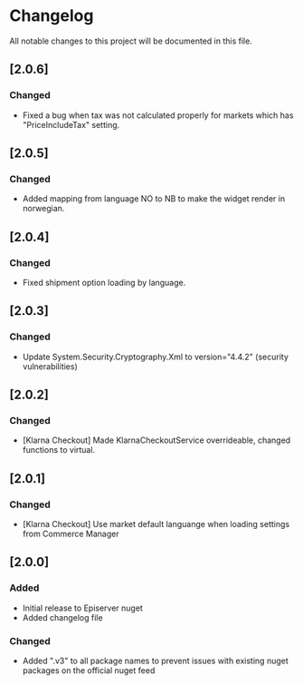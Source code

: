 # Changelog

All notable changes to this project will be documented in this file.

## [2.0.6]

### Changed
- Fixed a bug when tax was not calculated properly for markets which has "PriceIncludeTax" setting.

## [2.0.5]

### Changed
- Added mapping from language NO to NB to make the widget render in norwegian.

## [2.0.4]

### Changed
- Fixed shipment option loading by language.

## [2.0.3]

### Changed
- Update System.Security.Cryptography.Xml to version="4.4.2" (security vulnerabilities)

## [2.0.2] 

### Changed
- [Klarna Checkout] Made KlarnaCheckoutService overrideable, changed functions to virtual.

## [2.0.1]

### Changed
- [Klarna Checkout] Use market default languange when loading settings from Commerce Manager

## [2.0.0]

### Added
- Initial release to Episerver nuget
- Added changelog file

### Changed
- Added ".v3" to all package names to prevent issues with existing nuget packages on the official nuget feed

